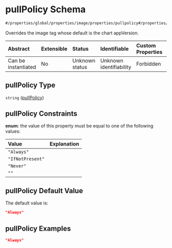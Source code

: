 # pullPolicy Schema

```txt
#/properties/global/properties/image/properties/pullpolicy#/properties/global/properties/image/properties/pullPolicy
```

Overrides the image tag whose default is the chart appVersion.

| Abstract            | Extensible | Status         | Identifiable            | Custom Properties | Additional Properties | Access Restrictions | Defined In                                                        |
| :------------------ | :--------- | :------------- | :---------------------- | :---------------- | :-------------------- | :------------------ | :---------------------------------------------------------------- |
| Can be instantiated | No         | Unknown status | Unknown identifiability | Forbidden         | Allowed               | none                | [values.schema.json\*](values.schema.json "open original schema") |

## pullPolicy Type

`string` ([pullPolicy](values-properties-global-properties-the-image-schema-properties-pullpolicy.md))

## pullPolicy Constraints

**enum**: the value of this property must be equal to one of the following values:

| Value            | Explanation |
| :--------------- | :---------- |
| `"Always"`       |             |
| `"IfNotPresent"` |             |
| `"Never"`        |             |
| `""`             |             |

## pullPolicy Default Value

The default value is:

```json
"Always"
```

## pullPolicy Examples

```json
"Always"
```
